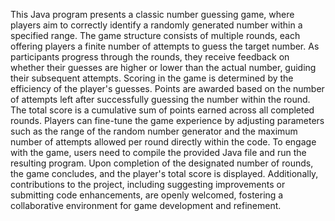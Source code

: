 This Java program presents a classic number guessing game, where players aim to correctly identify a randomly generated number within a specified range. The game structure consists of multiple rounds, each offering
players a finite number of attempts to guess the target number. As participants progress through the rounds, they receive feedback on whether their guesses are higher or lower than the actual number, guiding their
subsequent attempts.
Scoring in the game is determined by the efficiency of the player's guesses. Points are awarded based on the number of attempts left after successfully guessing the number within the round. The total score is a
cumulative sum of points earned across all completed rounds. Players can fine-tune the game experience by adjusting parameters such as the range of the random number generator and the maximum number of attempts
allowed per round directly within the code.
To engage with the game, users need to compile the provided Java file and run the resulting program. Upon completion of the designated number of rounds, the game concludes, and the player's total score is displayed. 
 Additionally, contributions to the project, including suggesting improvements or submitting code enhancements, are openly welcomed, fostering a collaborative environment for game development and refinement.
